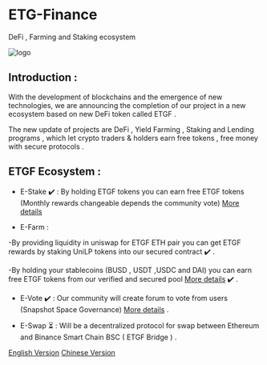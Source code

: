 # ETG-Finance
DeFi , Farming and Staking ecosystem



![logo](https://i.imgur.com/oMxLEsP.jpg)

## Introduction : 


With the development of blockchains and the emergence of new technologies, we are announcing the completion of our project in a new ecosystem based on new DeFi token called ETGF .

The new update of projects are DeFi , Yield Farming , Staking and Lending programs , which let crypto traders & holders earn free tokens , free money with secure protocols .


## ETGF Ecosystem :




* E-Stake :heavy_check_mark: :
By holding ETGF tokens you can earn free ETGF tokens (Monthly rewards changeable depends the community vote) [More details](https://etgfinance.medium.com/staking-apy-has-been-increased-to-240-8993ba868046)

* E-Farm :

-By providing liquidity in uniswap for ETGF ETH pair you can get ETGF rewards by staking UniLP tokens into our secured contract :heavy_check_mark: .

-By holding your stablecoins (BUSD , USDT ,USDC and DAI) you can earn free ETGF tokens from our verified and secured pool [More details](https://etgfinance.medium.com/e-farm-product-coming-to-community-for-stablecoins-4cec5587c23e) :heavy_check_mark: .

* E-Vote :heavy_check_mark: :
Our community will create forum to vote from users (Snapshot Space Governance) [More details](https://etgfinance.medium.com/team-launch-the-e-vote-for-community-97129e8f27ac
) . 

* E-Swap :hourglass_flowing_sand: :
Will be a decentralized protocol for swap between Ethereum and Binance Smart Chain BSC ( ETGF Bridge ) .



[English Version](https://etgproject.org/ETGF.pdf)
[Chinese Version](https://etgproject.org/CN.pdf)

